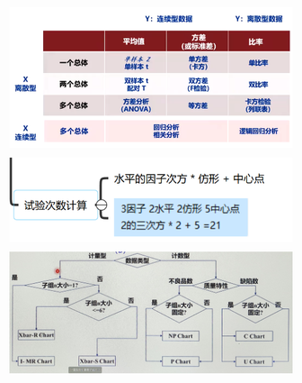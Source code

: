 ![1723989517089](./.assets/绿带记忆知识点/1723989517089.png)

![image-20250721221359462](./.assets/绿带记忆知识点/image-20250721221359462.png)

![1724071975429](./.assets/绿带记忆知识点/1724071975429.png)